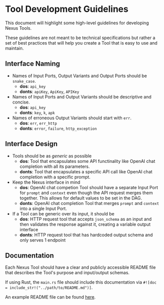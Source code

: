 # Tool Development Guidelines

This document will highlight some high-level guidelines for developing Nexus Tools.

These guidelines are not meant to be technical specifications but rather a set of best practices that will help you create a Tool that is easy to use and maintain.

## Interface Naming

- Names of Input Ports, Output Variants and Output Ports should be `snake_case`.
  - **dos**: `api_key`
  - **donts**: `apiKey`, `ApiKey`, `APIKey`
- Names of Input Ports and Output Variants should be descriptive and concise.
  - **dos**: `api_key`
  - **donts**: `key`, `k`, `apk`
- Names of erroneous Output Variants should start with `err`.
  - **dos**: `err`, `err_http`
  - **donts**: `error`, `failure`, `http_exception`

## Interface Design

- Tools should be as _generic_ as possible
  - **dos**: Tool that encapsulates some API functinality like OpenAI chat completion with all its parameters.
  - **donts**: Tool that encapsulates a specific API call like OpenAI chat completion with a specific prompt.
- Keep the Nexus interface in mind
  - **dos**: OpenAI chat competion Tool should have a separate Input Port for `prompt` and `context` even though the API request merges them together. This allows for default values to be set in the DAG.
  - **donts**: OpenAI chat completion Tool that merges `prompt` and `context` into a single Input Port.
- If a Tool can be generic over its input, it should be
  - **dos**: HTTP request tool that accepts `json_schema` as an input and then validates the response against it, creating a variable output interface
  - **donts**: HTTP request tool that has hardcoded output schema and only serves 1 endpoint

## Documentation

Each Nexus Tool should have a clear and publicly accessible README file that describes the Tool's purpose and input/output schemas.

If using Rust, the `main.rs` file should include this documentation via `#![doc = include_str!("../path/to/README.md")]`.

An example README file can be found [here](../tools/llm-openai-chat-completion/README.md).
